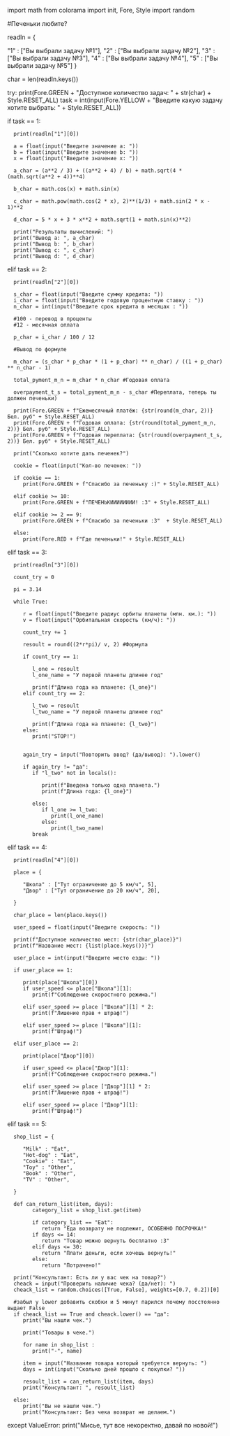 import math
from colorama import init, Fore, Style
import random

#Печеньки любите?

readln = {
   
   "1" : ["Вы выбрали задачу №1"],
   "2" : ["Вы выбрали задачу №2"],
   "3" : ["Вы выбрали задачу №3"],
   "4" : ["Вы выбрали задачу №4"],
   "5" : ["Вы выбрали задачу №5"]
}

char = len(readln.keys())

try:
   print(Fore.GREEN + "Доступное количество задач: " + str(char) + Style.RESET_ALL)
   task = int(input(Fore.YELLOW + "Введите какую задачу хотите выбрать: " + Style.RESET_ALL))

   if task == 1:
      
      print(readln["1"][0])
      
      a = float(input("Введите значение a: "))
      b = float(input("Введите значение b: "))
      x = float(input("Введите значение x: "))

      a_char = (a**2 / 3) + ((a**2 + 4) / b) + math.sqrt(4 * (math.sqrt(a**2 + 4))**4)

      b_char = math.cos(x) + math.sin(x)

      c_char = math.pow(math.cos(2 * x), 2)**(1/3) + math.sin(2 * x - 1)**2

      d_char = 5 * x + 3 * x**2 + math.sqrt(1 + math.sin(x)**2)

      print("Результаты вычислений: ")
      print("Вывод a: ", a_char)
      print("Вывод b: ", b_char)
      print("Вывод c: ", c_char)
      print("Вывод d: ", d_char)
   
   elif task == 2:
      
      print(readln["2"][0])
      
      s_char = float(input("Введите сумму кредита: "))
      i_char = float(input("Введите годовую процентную ставку : "))
      n_char = int(input("Введите срок кредита в месяцах : "))

      #100 - перевод в проценты
      #12 - месячная оплата

      p_char = i_char / 100 / 12
      
      #Вывод по формуле
      
      m_char = (s_char * p_char * (1 + p_char) ** n_char) / ((1 + p_char) ** n_char - 1)
      
      total_pyment_m_n = m_char * n_char #Годовая оплата
      
      overpayment_t_s = total_pyment_m_n - s_char #Переплата, теперь ты должен печеньки)
      
      print(Fore.GREEN + f"Ежемесячный платёж: {str(round(m_char, 2))} Бел. руб" + Style.RESET_ALL)
      print(Fore.GREEN + f"Годовая оплата: {str(round(total_pyment_m_n, 2))} Бел. руб" + Style.RESET_ALL)
      print(Fore.GREEN + f"Годовая переплата: {str(round(overpayment_t_s, 2))} Бел. руб" + Style.RESET_ALL)
      
      print("Сколько хотите дать печенек?")
      
      cookie = float(input("Кол-во печенек: "))
      
      if cookie == 1:
         print(Fore.GREEN + f"Спасибо за печеньку :)" + Style.RESET_ALL)
         
      elif cookie >= 10:
         print(Fore.GREEN + f"ПЕЧЕНЬКИИИИИИИИ! :3" + Style.RESET_ALL)
         
      elif cookie >= 2 == 9:
         print(Fore.GREEN + f"Спасибо за печеньки :3"  + Style.RESET_ALL)
         
      else:
         print(Fore.RED + f"Где печеньки!" + Style.RESET_ALL)
         
   elif task == 3:
      
      print(readln["3"][0])
      
      count_try = 0
      
      pi = 3.14
      
      while True:
      
         r = float(input("Введите радиус орбиты планеты (млн. км.): "))
         v = float(input("Орбитальная скорость (км/ч): "))
         
         count_try += 1
         
         resoult = round((2*r*pi)/ v, 2) #Формула
         
         if count_try == 1:
            
            l_one = resoult
            l_one_name = "У первой планеты длинее год"
            
            print(f"Длина года на планете: {l_one}")
         elif count_try == 2:
            
            l_two = resoult
            l_two_name = "У первой планеты длинее год"
            
            print(f"Длина года на планете: {l_two}")
         else:
            print("STOP!")
         
            
         again_try = input("Повторить ввод? (да/вывод): ").lower()
         
         if again_try != "да":
            if "l_two" not in locals():
               
               print(f"Введена только одна планета.")
               print(f"Длина года: {l_one}")
               
            else:
               if l_one >= l_two:
                  print(l_one_name)
               else:
                  print(l_two_name)
            break
         
   elif task == 4:
      
      print(readln["4"][0])
      
      place = {
         
         "Школа" : ["Тут ограничение до 5 км/ч", 5],
         "Двор" : ["Тут ограничение до 20 км/ч", 20],
         
      }
      
      char_place = len(place.keys())
      
      user_speed = float(input("Введите скорость: "))
      
      print(f"Доступное количество мест: {str(char_place)}")
      print(f"Название мест: {list(place.keys())}")
      
      user_place = int(input("Введите место езды: "))
      
      if user_place == 1:
         
         print(place["Школа"][0])
         if user_speed <= place["Школа"][1]:
            print(f"Соблюдение скоростного режима.")
            
         elif user_speed >= place ["Школа"][1] * 2:
            print(f"Лишение прав + штраф!")
            
         elif user_speed >= place ["Школа"][1]:
            print(f"Штраф!")   
            
      elif user_place == 2:
         
         print(place["Двор"][0])
         
         if user_speed <= place["Двор"][1]:
            print(f"Соблюдение скоростного режима.")
            
         elif user_speed >= place ["Двор"][1] * 2:
            print(f"Лишение прав + штраф!")
            
         elif user_speed >= place ["Двор"][1]:
            print(f"Штраф!")
            
   elif task == 5:
      
      shop_list = {
         
         "Milk" : "Eat",
         "Hot-dog" : "Eat",
         "Cookie" : "Eat",
         "Toy" : "Other",
         "Book" : "Other",
         "TV" : "Other",
         
      }
      
      def can_return_list(item, days):
            category_list = shop_list.get(item)
         
            if category_list == "Eat":
               return "Еда возврату не подлежит, ОСОБЕННО ПОСРОЧКА!"
            if days <= 14:
               return "Товар можно вернуть бесплатно :3"
            elif days <= 30:
               return "Плати деньги, если хочешь вернуть!"
            else:
               return "Потрачено!"
      
      print("Консультант: Есть ли у вас чек на товар?")
      cheack = input("Проверить наличие чека? (да/нет): ")
      cheack_list = random.choices([True, False], weights=[0.7, 0.2])[0]
      
      #забыл у lower добавить скобки и 5 минут парился почему посстоянно выдает False
      if cheack_list == True and cheack.lower() == "да":
         print("Вы нашли чек.")
         
         print("Товары в чеке.")
            
         for name in shop_list :
            print("-", name)

         item = input("Название товара который требуется вернуть: ")
         days = int(input("Сколько дней прошло с покупки? "))
            
         resoult_list = can_return_list(item, days)
         print("Консультант: ", resoult_list)

      else:
         print("Вы не нашли чек.")
         print("Консультант: Без чека возврат не делаем.")
           
except ValueError:
   print("Мисье, тут все некоректно, давай по новой!")
   
